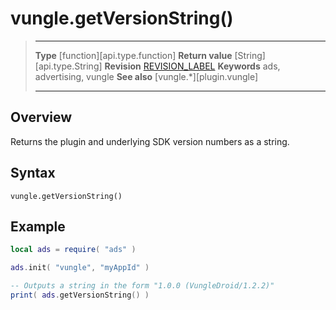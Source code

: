# vungle.getVersionString()

> --------------------- ------------------------------------------------------------------------------------------
> __Type__              [function][api.type.function]
> __Return value__      [String][api.type.String]
> __Revision__          [REVISION_LABEL](REVISION_URL)
> __Keywords__          ads, advertising, vungle
> __See also__          [vungle.*][plugin.vungle]
> --------------------- ------------------------------------------------------------------------------------------


## Overview

Returns the plugin and underlying SDK version numbers as a string.


## Syntax

	vungle.getVersionString()


## Example

``````lua
local ads = require( "ads" )

ads.init( "vungle", "myAppId" )

-- Outputs a string in the form "1.0.0 (VungleDroid/1.2.2)"
print( ads.getVersionString() )
``````
